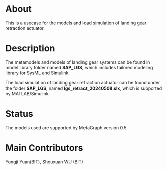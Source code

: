 ﻿
# About

This is a usecase for the models and load simulation of landing gear retraction actuator.

# Description

The metamodels and models of landing gear systems can be found in model library folder named **SAP_LGS**, which includes tailored modeling library for SysML and Simulink.

The load simulation of landing gear retraction actuator can be found under the folder **SAP_LGS**, named **lgs_retract_20240508.slx**, which is supported by MATLAB/Simulink.

# Status

The models used are supported by MetaGraph version 0.5

# Main Contributors

Yongji Yuan(BIT), Shouxuan WU (BIT)
